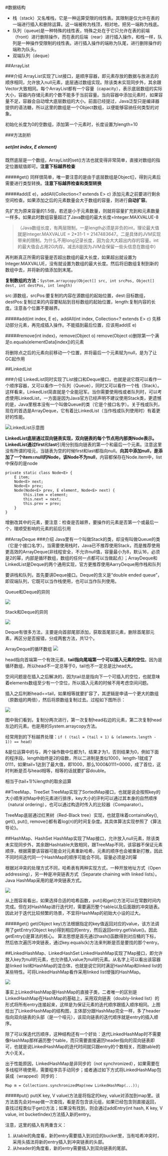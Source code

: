 #数据结构
- 栈（stack）又名堆栈，它是一种运算受限的线性表。其限制是仅允许在表的一端进行插入和删除运算。这一端被称为栈顶，相对地，把另一端称为栈底。
- 队列（queue)是一种特殊的线性表，特殊之处在于它只允许在表的前端（front）进行删除操作，而在表的后端（rear）进行插入操作，和栈一样，队列是一种操作受限制的线性表。进行插入操作的端称为队尾，进行删除操作的端称为队头。
- 双端队列（deque）

##ArrayList

###介绍
ArrayList实现了List接口，是顺序容器，即元素存放的数据与放进去的顺序相同，允许放入null元素，底层通过数组实现。除该类未实现同步外，其余跟Vector大致相同。每个ArrayList都有一个容量（capacity），表示底层数组的实际大小，容器内存储元素的个数不能多于当前容量。当向容器中添加元素时，如果容量不足，容器会自动增大底层数组的大小。前面已经提过，Java泛型只是编译器提供的语法糖，所以这里的数组是一个Object数组，以便能够容纳任何类型的对象。

初始化长度为0的空数组，添加第一个元素时，长度设置为length=10

###方法剖析

##### set(int index, E element)
既然底层是一个数组，ArrayList的set()方法也就变得非常简单，直接对数组的指定位置赋值即可。**注意下标越界检查**

#####get()
同样很简单，唯一要注意的是由于底层数组是Object[]，得到元素后需要进行类型转换。**注意下标越界检查和类型转换**

#####add(E e)，addAll(Collection<? extends E> c)
添加元素之前要进行剩余空间检查。如果添加之后的元素数量会大于数组的容量，则进行**自动扩容**。

先扩充为原来容量的1.5倍，若还是小于元素数量，则就将容量扩充到和元素数量一样多。如果此时数组容量超过了Java数组的最大长度=Integer.MAXVALUE-8

> （Java数组长度，有两层限制，一是length必须是非负的int，理论最大值就是Integer.MAXVALUE = 2*31-1 = 2147483647。二是具体的JVM实现带来的限制。为什么不用long记录长度，因为会大大超出内存的容量。int的最大值会占用2G内存。减去8是因为JVM会保留一些头信息在数组中）

再判断真正所需的容量是否超出数组的最大长度，如果超出就设置为Integer.MAXVALUE，没有就设置为数组的最大长度。然后将旧数组复制到新的数组中去，并将新的值添加到末尾。

**复制数组的方法：**`System.arraycopy(Object[] src, int srcPos, Object[] dest, int destPos, int length)`

src:源数组，srcPos:要复制的内容在源数组的起始位置，dest:目标数组，destPos:复制过来的内容要粘贴到目标数组的起始位置，length:复制内容的长度。注意各个位置不要越界。

#####add(int index, E e)，addAll(int index, Collection<? extends E> c)
先移动部分元素，再完成插入操作。不能插到最后位置，应该用add(E e)

#####remove(int index)，remove(Object o)
remove(Object o)删除第一个满足o.equals(elementData[index])的元素

将删除点之后的元素向前移动一个位置，并将最后一个元素赋为null，是为了让GC起作用

##LinkedList

###介绍
LinkedList同时实现了List接口和Deque接口，也就是说它既可以看作一个顺序容器，又可以看作一个队列（Queue），同时又可以看作一个栈（Stack）。这样看来，LinkedList简直就是个全能冠军。当你需要使用栈或者队列时，可以考虑使用LinkedList，一方面是因为Java官方已经声明不建议使用Stack类，更遗憾的是，Java里根本没有一个叫做Queue的类（它是个接口名字）。关于栈或队列，现在的首选是ArrayDeque，它有着比LinkedList（当作栈或队列使用时）有着更好的性能。

![LinkedList示意图](md_pic/LinkedList.png)

**LinkedList底层通过双向链表实现，**双向链表的每个节点用内部类Node表示。LinkedList通过**first**和**last**引用分别指向链表的第一个和最后一个元素。注意这里没有所谓的哑元，当链表为空的时候first和last都指向null。**向其中添加null，是添加了一个item=null的Node，该Node不为null**，内容都保存在Node.item中，list中保存的是node


	private static class Node<E> {
    	E item; 
    	Node<E> next;
    	Node<E> prev;
    	Node(Node<E> prev, E element, Node<E> next) {
        	this.item = element;
        	this.next = next;
        	this.prev = prev;
    	}
	}

增删改其中的元素，要注意：检查是否越界，要操作的元素是否第一个或最后一个，理顺受影响的元素的前后引用

##ArrayDeque
###介绍
Java里有一个叫做Stack的类，却没有叫做Queue的类（它是个接口名字）。当需要使用栈时，Java已不推荐使用Stack，而是推荐使用更高效的ArrayDeque(非线程安全，不允许null值，容量最小为8，默认16，必须是2的幂，内部是循环数组，数组的任何一点都可以当做起点）；ArrayDeque和LinkedList是Deque的两个通用实现，官方更推荐使用AarryDeque用作栈和队列

要讲栈和队列，首先要讲Deque接口。Deque的含义是“double ended queue”，即双端队列，它既可以当作栈使用，也可以当作队列使用。

Queue和Deque的异同

![](md_pic/queueAndDeque.jpg)

Stack和Deque的异同

![](md_pic/stackAndDeque.jpg)

Deque有很多方法，主要是向首部尾部添加，获取首尾部元素，删除首尾部元素，再区分是否报错，分成两套方法，共12个。

ArrayDeque的循环数组
![](md_pic/ArrayDeque_CirculArray.png)

head指向首端第一个有效元素，**tail指向尾端第一个可以插入元素的空位**。因为是循环数组，所以head不一定总等于0，tail也不一定总是比head大。

空间问题是在插入之后解决的，因为tail总是指向下一个可插入的空位，也就意味着elements数组至少有一个空位，所以插入元素的时候不用考虑空间问题。

插入之后判断head==tail，如果相等就要扩容了，其逻辑是申请一个更大的数组（原数组的两倍），然后将原数组复制过去。过程如下图所示：

![](md_pic/ArrayDeque_DoubleCapacity.png)

图中我们看到，复制分两次进行，第一次复制head右边的元素，第二次复制head左边的元素。也是用的System.arraycopy方法。

经常用到的下标越界处理：`if ( (tail = (tail + 1) & (elements.length - 1)) == head)`

&是位运算中的与，两个操作数中位都为1，结果才为1，否则结果为0，例如下面的程序段。length始终是2的级数，所以二进制是类似1000，length-1就成了0111，如果tail+1达到了最大值，即1000，那么1000&0111=0000，成了首位，这时判断是否与head相等，相等的话就要扩容double。

相当于(tail+1)%length的取余运算

##TreeMap、TreeSet
TreeMap实现了SortedMap接口，也就是说会按照key的大小顺序对Map中的元素进行排序，key大小的评判可以通过其本身的自然顺序（natural ordering），也可以通过构造时传入的比较器（Comparator）。

TreeMap底层通过红黑树（Red-Black tree）实现，也就意味着containsKey(), get(), put(), remove()都有着log(n)的时间复杂度。其具体算法实现参照了《算法导论》。

##HashMap、HashSet
HashMap实现了Map接口，允许放入null元素，除该类未实现同步外，其余跟Hashtable大致相同，跟TreeMap不同，该容器不保证元素顺序，根据需要该容器可能会对元素重新哈希，元素的顺序也会被重新打散，因此不同时间迭代同一个HashMap的顺序可能会不同。容量必须是2的幂

根据对冲突的处理方式不同，哈希表有两种实现方式，一种开放地址方式（Open addressing），另一种是冲突链表方式（Separate chaining with linked lists）。Java HashMap采用的是冲突链表方式。

![](md_pic/HashMap.png)

从上图容易看出，如果选择合适的哈希函数，put()和get()方法可以在常数时间内完成。但在对HashMap进行迭代时，需要遍历整个table以及后面跟的冲突链表。因此对于迭代比较频繁的场景，不宜将HashMap的初始大小设的过大。

#####get()
get(Object key)方法根据指定的key值返回对应的value，该方法调用了getEntry(Object key)得到相应的entry，然后返回entry.getValue()。因此getEntry()是算法的核心。
算法思想是首先通过hash()函数得到对应桶的下标，然后依次遍历冲突链表，通过key.equals(k)方法来判断是否是要找的那个entry。

##LinkedHashMap、LinkedHashSet
LinkedHashMap实现了Map接口，即允许放入key为null的元素，也允许插入value为null的元素。从名字上可以看出该容器是linked list和HashMap的混合体，也就是说它同时满足HashMap和linked list的某些特性。可将LinkedHashMap看作采用linked list增强的HashMap。

![](md_pic/LinkedHashMap.png)

事实上LinkedHashMap是HashMap的直接子类，二者唯一的区别是LinkedHashMap在HashMap的基础上，采用双向链表（doubly-linked list）的形式将所有entry连接起来，这样是为保证元素的迭代顺序跟插入顺序相同。上图给出了LinkedHashMap的结构图，主体部分跟HashMap完全一样，多了header指向双向链表的头部（是一个哑元），该双向链表的迭代顺序就是entry的插入顺序。

除了可以保迭代历顺序，这种结构还有一个好处：迭代LinkedHashMap时不需要像HashMap那样遍历整个table，而只需要直接遍历header指向的双向链表即可，也就是说LinkedHashMap的迭代时间就只跟entry的个数相关，而跟table的大小无关。

出于性能原因，LinkedHashMap是非同步的（not synchronized），如果需要在多线程环境使用，需要程序员手动同步；或者通过如下方式将LinkedHashMap包装成（wrapped）同步的：

`Map m = Collections.synchronizedMap(new LinkedHashMap(...));`

#####put()
put(K key, V value)方法是将指定的key, value对添加到map里。该方法首先会对map做一次查找，看是否包含该元组，如果已经包含则直接返回，查找过程类似于get()方法；如果没有找到，则会通过addEntry(int hash, K key, V value, int bucketIndex)方法插入新的entry。

注意，这里的插入有两重含义：

1. 从table的角度看，新的entry需要插入到对应的bucket里，当有哈希冲突时，采用头插法将新的entry插入到冲突链表的头部。
2. 从header的角度看，新的entry需要插入到双向链表的尾部。